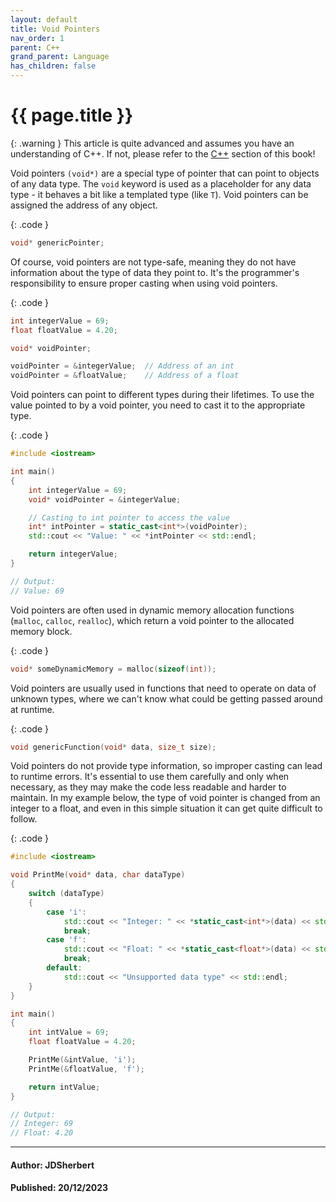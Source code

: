 ```yaml
---
layout: default
title: Void Pointers
nav_order: 1
parent: C++
grand_parent: Language
has_children: false
---
```


{{ page.title }}
======================

{: .warning } 
This article is quite advanced and assumes you have an understanding of C++.
If not, please refer to the [C++](/docs/Language/C++/C++.html) section of this book!

Void pointers `(void*)` are a special type of pointer that can point to objects of any data type. The `void` keyword is used as a placeholder for any data type - it behaves a bit like a templated type (like `T`). Void pointers can be assigned the address of any object.

{: .code }
```cpp
void* genericPointer;
```

Of course, void pointers are not type-safe, meaning they do not have information about the type of data they point to. It's the programmer's responsibility to ensure proper casting when using void pointers.

{: .code }
```cpp
int integerValue = 69;
float floatValue = 4.20;

void* voidPointer;

voidPointer = &integerValue;  // Address of an int
voidPointer = &floatValue;    // Address of a float
```

Void pointers can point to different types during their lifetimes.
To use the value pointed to by a void pointer, you need to cast it to the appropriate type.

{: .code }
```cpp
#include <iostream>

int main() 
{
    int integerValue = 69;
    void* voidPointer = &integerValue;

    // Casting to int pointer to access the value
    int* intPointer = static_cast<int*>(voidPointer);
    std::cout << "Value: " << *intPointer << std::endl;

    return integerValue;
}

// Output:
// Value: 69 
```

Void pointers are often used in dynamic memory allocation functions (`malloc`, `calloc`, `realloc`), which return a void pointer to the allocated memory block.

{: .code }
```cpp
void* someDynamicMemory = malloc(sizeof(int));
```

Void pointers are usually used in functions that need to operate on data of unknown types, where we can't know what could be getting passed around at runtime.

{: .code }
```cpp
void genericFunction(void* data, size_t size);
```

Void pointers do not provide type information, so improper casting can lead to runtime errors. It's essential to use them carefully and only when necessary, as they may make the code less readable and harder to maintain. In my example below, the type of void pointer is changed from an integer to a float, and even in this simple situation it can get quite difficult to follow.


{: .code }
```cpp
#include <iostream>

void PrintMe(void* data, char dataType) 
{
    switch (dataType) 
    {
        case 'i':
            std::cout << "Integer: " << *static_cast<int*>(data) << std::endl;
            break;
        case 'f':
            std::cout << "Float: " << *static_cast<float*>(data) << std::endl;
            break;
        default:
            std::cout << "Unsupported data type" << std::endl;
    }
}

int main() 
{
    int intValue = 69;
    float floatValue = 4.20;

    PrintMe(&intValue, 'i');
    PrintMe(&floatValue, 'f');

    return intValue;
}

// Output:
// Integer: 69
// Float: 4.20  
```

---

#### Author: JDSherbert
#### Published: 20/12/2023